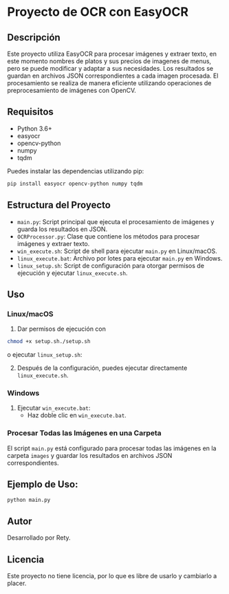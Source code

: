 # Proyecto de OCR con EasyOCR

## Descripción
Este proyecto utiliza EasyOCR para procesar imágenes y extraer texto, en este momento nombres de platos y sus precios de imagenes de menus, pero se puede modificar y adaptar a sus necesidades. Los resultados se guardan en archivos JSON correspondientes a cada imagen procesada. El procesamiento se realiza de manera eficiente utilizando operaciones de preprocesamiento de imágenes con OpenCV.

## Requisitos
- Python 3.6+
- easyocr
- opencv-python
- numpy
- tqdm

Puedes instalar las dependencias utilizando pip:

```bash
pip install easyocr opencv-python numpy tqdm
```

## Estructura del Proyecto
- `main.py`: Script principal que ejecuta el procesamiento de imágenes y guarda los resultados en JSON.
- `OCRProcessor.py`: Clase que contiene los métodos para procesar imágenes y extraer texto.
- `win_execute.sh`: Script de shell para ejecutar `main.py` en Linux/macOS.
- `linux_execute.bat`: Archivo por lotes para ejecutar `main.py` en Windows.
- `linux_setup.sh`: Script de configuración para otorgar permisos de ejecución y ejecutar `linux_execute.sh`.

## Uso
### Linux/macOS
1. Dar permisos de ejecución con 
```sh
chmod +x setup.sh./setup.sh
```
o ejecutar `linux_setup.sh`:

2. Después de la configuración, puedes ejecutar directamente `linux_execute.sh`.


### Windows
1. Ejecutar `win_execute.bat`:
   - Haz doble clic en `win_execute.bat`.

### Procesar Todas las Imágenes en una Carpeta
El script `main.py` está configurado para procesar todas las imágenes en la carpeta `images` y guardar los resultados en archivos JSON correspondientes.


## Ejemplo de Uso:
```
python main.py
```


## Autor
Desarrollado por Rety.

## Licencia
Este proyecto no tiene licencia, por lo que es libre de usarlo y cambiarlo a placer.
